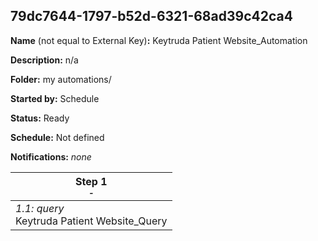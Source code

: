 ## 79dc7644-1797-b52d-6321-68ad39c42ca4

**Name** (not equal to External Key)**:** Keytruda Patient Website_Automation

**Description:** n/a

**Folder:** my automations/

**Started by:** Schedule

**Status:** Ready

**Schedule:** Not defined

**Notifications:** _none_


| Step 1<br>_<small>-</small>_ |
| --- |
| _1.1: query_<br>Keytruda Patient Website_Query |
